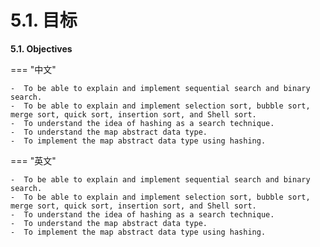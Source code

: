 # 5.1. 目标

**5.1. Objectives**

=== "中文"
    
    -  To be able to explain and implement sequential search and binary search.
    -  To be able to explain and implement selection sort, bubble sort, merge sort, quick sort, insertion sort, and Shell sort.
    -  To understand the idea of hashing as a search technique.
    -  To understand the map abstract data type.
    -  To implement the map abstract data type using hashing.

=== "英文"
    
    -  To be able to explain and implement sequential search and binary search.
    -  To be able to explain and implement selection sort, bubble sort, merge sort, quick sort, insertion sort, and Shell sort.
    -  To understand the idea of hashing as a search technique.
    -  To understand the map abstract data type.
    -  To implement the map abstract data type using hashing.